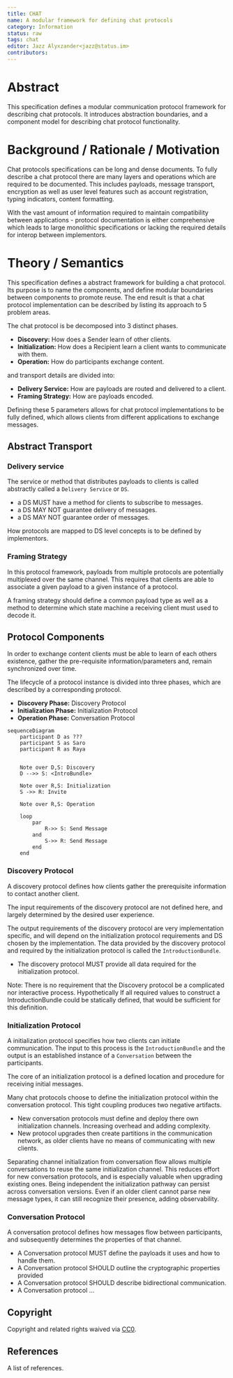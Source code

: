 ```yaml
---
title: CHAT
name: A modular framework for defining chat protocols
category: Information
status: raw
tags: chat
editor: Jazz Alyxzander<jazz@status.im>
contributors:
---
```

# Abstract

This specification defines a modular communication protocol framework for describing chat protocols. It introduces abstraction boundaries, and a component model for describing chat protocol functionality.


# Background / Rationale / Motivation

Chat protocols specifications can be long and dense documents. To fully describe a chat protocol there are many layers and operations which are required to be documented. This includes payloads, message transport, encryption as well as user level features such as account registration, typing indicators, content formatting.

With the vast amount of information required to maintain compatibility between applications - protocol documentation is either comprehensive which leads to large monolithic specifications or lacking the required details for interop between implementors.

# Theory / Semantics

This specification defines a abstract framework for building a chat protocol. Its purpose is to name the components, and define modular boundaries between components to promote reuse. The end result is that a chat protocol implementation can be described by listing its approach to 5 problem areas.


The chat protocol is be decomposed into 3 distinct phases.

- **Discovery:** How does a Sender learn of other clients.
- **Initialization:** How does a Recipient learn a client wants to communicate with them.
- **Operation:** How do participants exchange content.

and transport details are divided into:

- **Delivery Service:** How are payloads are routed and delivered to a client.
- **Framing Strategy:** How are payloads encoded.

Defining these 5 parameters allows for chat protocol implementations to be fully defined, which allows clients from different applications to exchange messages.

## Abstract Transport

### Delivery service

The service or method that distributes payloads to clients is called abstractly called a `Delivery Service` or `DS`.

- a DS MUST have a method for clients to subscribe to messages.
- a DS MAY NOT guarantee delivery of messages.
- a DS MAY NOT guarantee order of messages.

How protocols are mapped to DS level concepts is to be defined by implementors. 

### Framing Strategy

In this protocol framework, payloads from multiple protocols are potentially multiplexed over the same channel. This requires that clients are able to associate a given payload to a given instance of a protocol. 

A framing strategy should define a common payload type as well as a method to determine which state machine a receiving client must used to decode it.


## Protocol Components

In order to exchange content clients must be able to learn of each others existence, gather the pre-requisite information/parameters and, remain synchronized over time.

The lifecycle of a protocol instance is divided into three phases, which are described by a corresponding protocol.

- **Discovery Phase:** Discovery Protocol
- **Initialization Phase:** Initialization Protocol
- **Operation Phase:** Conversation Protocol

```mermaid
sequenceDiagram
    participant D as ???
    participant S as Saro
    participant R as Raya


    Note over D,S: Discovery
    D -->> S: <IntroBundle>

    Note over R,S: Initialization
    S ->> R: Invite

    Note over R,S: Operation

    loop
        par
            R->> S: Send Message
        and
            S->> R: Send Message
        end
    end
```



### Discovery Protocol

A discovery protocol defines how clients gather the prerequisite information to contact another client. 

The input requirements of the discovery protocol are not defined here, and largely determined by the desired user experience.

The output requirements of the discovery protocol are very implementation specific, and will depend on the initialization protocol requirements and DS chosen by the implementation. The data provided by the discovery protocol and required by the initialization protocol is called the `IntroductionBundle`. 

- The discovery protocol MUST provide all data required for the initialization protocol.

Note: There is no requirement that the Discovery protocol be a complicated nor interactive process. Hypothetically If all required values to construct a IntroductionBundle could be statically defined, that would be sufficient for this definition.

### Initialization Protocol

A initialization protocol specifies how two clients can initiate communication. The input to this process is the `IntroductionBundle` and the output is an established instance of a `Conversation` between the participants.

The core of an initialization protocol is a defined location and procedure for receiving initial messages.

Many chat protocols choose to define the initialization protocol within the conversation protocol. This tight coupling produces two negative artifacts. 
- New conversation protocols must define and deploy there own initialization channels. Increasing overhead and adding complexity.
- New protocol upgrades then create partitions in the communication network, as older clients have no means of communicating with new clients.

Separating channel initialization from conversation flow allows multiple conversations to reuse the same initialization channel. This reduces effort for new conversation protocols, and is especially valuable when upgrading existing ones. Being independent the initialization pathway can persist across conversation versions. Even if an older client cannot parse new message types, it can still recognize their presence, adding observability. 

### Conversation Protocol 

A conversation protocol defines how messages flow between participants, and subsequently determines the properties of that channel.

- A Conversation protocol MUST define the payloads it uses and how to handle them.
- A Conversation protocol SHOULD outline the cryptographic properties provided
- A Conversation protocol SHOULD describe bidirectional communication.
- A Conversation protocol ...

## Copyright

Copyright and related rights waived via [CC0](https://creativecommons.org/publicdomain/zero/1.0/).

## References

A list of references.
